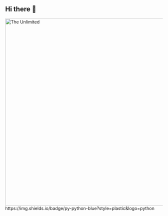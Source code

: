 ## Hi there 👋

<img src="https://i.pinimg.com/originals/ec/cb/bd/eccbbd33e1cc8561e4832171686af2ed.jpg" alt="The Unlimited" width="600">
https://img.shields.io/badge/py-python-blue?style=plastic&logo=python
